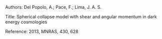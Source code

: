 Authors:   Del Popolo, A.; Pace, F.; Lima, J. A. S.

Title:     Spherical collapse model with shear and angular momentum in dark energy cosmologies

Reference: 2013, MNRAS, 430, 628
